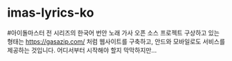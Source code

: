 # imas-lyrics-ko
#아이돌마스터 전 시리즈의 한국어 번안 노래 가사 오픈 소스 프로젝트
구상하고 있는 형태는 https://gasazip.com/ 처럼 웹사이트를 구축하고, 안드와 모바일로도 서비스를 제공하는 것입니다. 
어디서부터 시작해야 할지 막막하지만...
